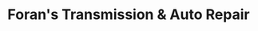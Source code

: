 ---
title: "Foran's Transmission & Auto Repair"
url: /minersville/forans-transmission-and-auto-repair/
shop: car repair
---